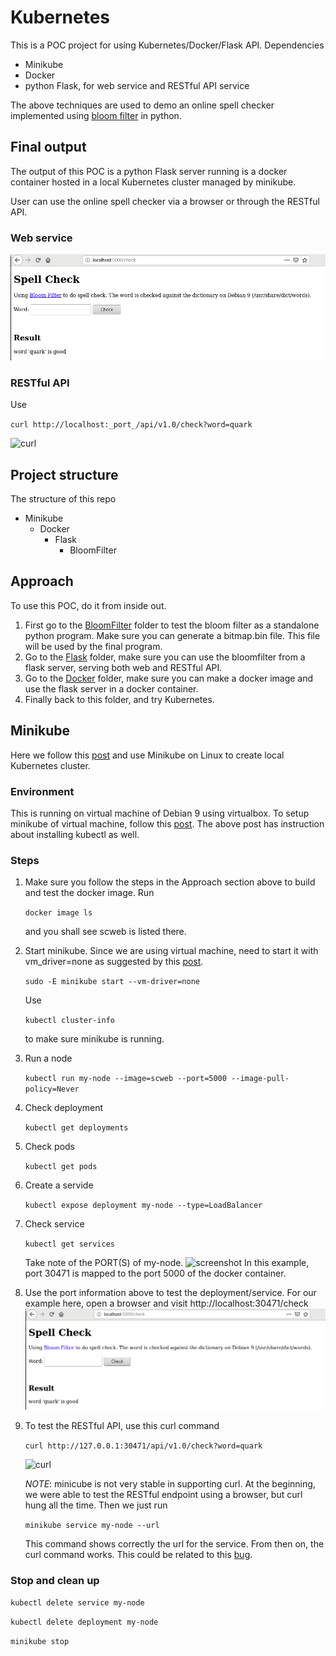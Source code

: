 # Kubernetes

This is a POC project for using Kubernetes/Docker/Flask API. Dependencies
* Minikube
* Docker
* python Flask, for web service and RESTful API service

The above techniques are used to demo an online spell checker 
implemented using [bloom filter](Minikube/Docker/Flask/BloomFilter/README.md) in python.

## Final output
The output of this POC is a python Flask server running is a docker container hosted in a local
Kubernetes cluster managed by minikube.

User can use the online spell checker via a browser or through the RESTful API.

### Web service 
![web](Minikube/Docker/Flask/images/SpellCheck.png)
### RESTful API
Use 

```curl http://localhost:_port_/api/v1.0/check?word=quark```

![curl](images/minikube_curl.png)

## Project structure 
The structure of this repo
* Minikube
    * Docker
        * Flask
            * BloomFilter
            
## Approach
To use this POC, do it from inside out. 
1. First go to the [BloomFilter](Minikube/Docker/Flask/BloomFilter) folder to test the bloom filter as a standalone python program. 
Make sure you can generate a bitmap.bin file. This file will be used by the final program.
2. Go to the [Flask](Minikube/Docker/Flask) folder, make sure you can use the bloomfilter from a flask server, serving both
web and RESTful API.
3. Go to the [Docker](Minikube/Docker) folder, make sure you can make a docker image and use the flask server in a docker container.
4. Finally back to this folder, and try Kubernetes.

## Minikube
Here we follow this [post](https://linuxhint.com/kubernetes-getting-started/) and use Minikube on Linux to create
local Kubernetes cluster.

### Environment
This is running on virtual machine of Debian 9 using virtualbox. To setup minikube of virtual machine, follow this
[post](https://medium.com/@vovaprivalov/setup-minikube-on-virtualbox-7cba363ca3bc). The above post has instruction about
installing kubectl as well. 

### Steps
1. Make sure you follow the steps in the Approach section above to build and test the docker image. 
Run 

    ```docker image ls```

    and you shall see scweb is listed there.
2. Start minikube. Since we are using virtual machine, need to start it with vm_driver=none as suggested by 
this [post](https://medium.com/@vovaprivalov/setup-minikube-on-virtualbox-7cba363ca3bc).

    ```sudo -E minikube start --vm-driver=none```

    Use 
    
    ```kubectl cluster-info``` 
    
    to make sure minikube is running.
3. Run a node 
    
    ```kubectl run my-node --image=scweb --port=5000 --image-pull-policy=Never```
4. Check deployment 

    ```kubectl get deployments```
5. Check pods 

    ```kubectl get pods```
6. Create a servide 

    ```kubectl expose deployment my-node --type=LoadBalancer```
7. Check service 
    
    ```kubectl get services``` 
    
    Take note of the PORT(S) of my-node. 
![screenshot](images/ports.png)
    In this example, port 30471 is mapped to the port 5000 of the docker container. 
8. Use the port information above to test the deployment/service. 
For our example here, open a browser and visit http://localhost:30471/check
    ![web](Minikube/Docker/Flask/images/SpellCheck.png)
9. To test the RESTful API, use this curl command

    ```curl http://127.0.0.1:30471/api/v1.0/check?word=quark```
    
    ![curl](images/minikube_curl.png)

    _NOTE_: minicube is not very stable in supporting curl. At the beginning, we
were able to test the RESTful endpoint using a browser, but curl hung all the time.
Then we just run 

    ```minikube service my-node --url``` 

    This command shows correctly the url for the service. From then on, the curl command works.
This could be related to this [bug](https://github.com/kubernetes/minikube/issues/1419).

### Stop and clean up
```kubectl delete service my-node```

```kubectl delete deployment my-node```

```minikube stop```
            
 